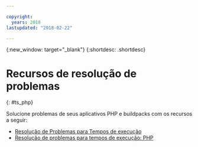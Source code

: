 ```yaml
---

copyright:
  years: 2018
lastupdated: "2018-02-22"

---
```


{:new_window: target="_blank"}
{:shortdesc: .shortdesc}

# Recursos de resolução de problemas
{: #ts_php}

Solucione problemas de seus aplicativos PHP e buildpacks com os recursos a seguir:

* [Resolução de Problemas para Tempos de execução](docs/runtimes-common/ts_runtimes.html#runtimes)
* [Resolução de problemas para tempos de execução: PHP](docs/runtimes-common/ts_runtimes.html#ts_php)
